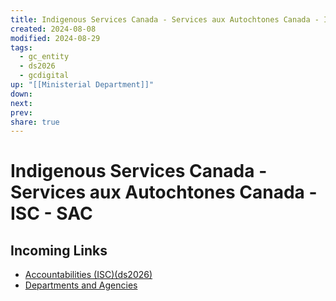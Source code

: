 ```yaml
---
title: Indigenous Services Canada - Services aux Autochtones Canada - ISC - SAC
created: 2024-08-08
modified: 2024-08-29
tags:
  - gc_entity
  - ds2026
  - gcdigital
up: "[[Ministerial Department]]"
down: 
next: 
prev: 
share: true
---
```

# Indigenous Services Canada - Services aux Autochtones Canada - ISC - SAC
## Incoming Links
- [Accountabilities (ISC)(ds2026)](./Accountabilities%20(ISC)(ds2026).md)
- [Departments and Agencies](Departments%20and%20Agencies.md)

